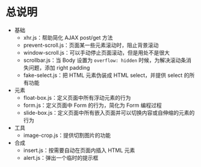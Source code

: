 # 总说明

* 基础
    * xhr.js：帮助简化 AJAX post/get 方法
    * prevent-scroll.js：页面某一些元素滚动时，阻止背景滚动
    * window-scroll.js：可以手动停止页面滚动，但是用处不是很大
    * scrollbar.js：当 Body 设置为 `overflow: hidden` 时候，为解决滚动条消失问题，添加 right padding
    * fake-select.js：把 HTML 元素伪装成 HTML select，并提供 select 的所有功能
* 元素
    * float-box.js：定义页面中所有浮动元素的行为
    * form.js：定义页面中 Form 的行为，简化为 Form 编程过程
    * slide-box.js：定义页面中所有嵌入页面并可以切换内容或自伸缩的元素的行为
* 工具
    * image-crop.js：提供切割图片的功能
* 合成
    * insert.js：按需要自动在页面内插入 HTML 元素
    * alert.js：弹出一个临时的提示框
